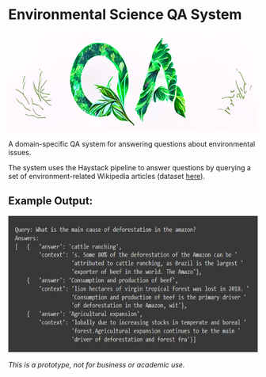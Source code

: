 
# Environmental Science QA System
 
  
<img src="images/qa_image.png" width="600" height="200" title="Art made with Disco Diffusion"/>

A domain-specific QA system for answering questions about environmental issues.  
  
The system uses the Haystack pipeline to answer questions by querying a set of environment-related Wikipedia articles (dataset <a href=https://github.com/ekohrt/wikipedia-environmental-articles-dataset>here</a>).

## Example Output:  
  
<img src="images/example_output.png" width="600" height="275" title="screenshot"/>
  
<i>This is a prototype, not for business or academic use.</i>
